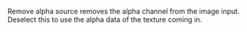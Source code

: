 Remove alpha source removes the alpha channel from the image input.
Deselect this to use the alpha data of the texture coming in.
